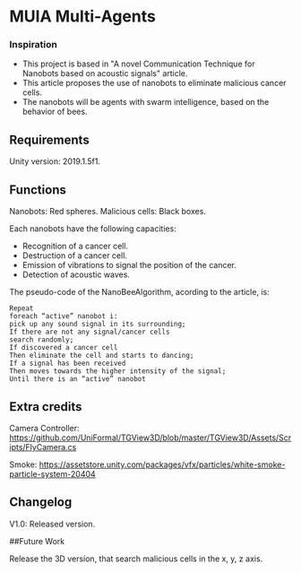 # MUIA Multi-Agents

### Inspiration

- This project is based in "A novel Communication Technique for Nanobots based on acoustic signals" article.
- This article proposes the use of nanobots to eliminate malicious cancer cells.
- The nanobots will be agents with swarm intelligence, based on the behavior of bees.


## Requirements

Unity version: 2019.1.5f1.

## Functions

Nanobots: Red spheres.
Malicious cells: Black boxes.

Each nanobots have the following capacities:

- Recognition of a cancer cell.
- Destruction of a cancer cell.
- Emission of vibrations to signal the position of the cancer.
- Detection of acoustic waves.

The pseudo-code of the NanoBeeAlgorithm, acording to the article, is:

```
Repeat
foreach “active” nanobot i:
pick up any sound signal in its surrounding;
If there are not any signal/cancer cells
search randomly;
If discovered a cancer cell
Then eliminate the cell and starts to dancing;
If a signal has been received
Then moves towards the higher intensity of the signal;
Until there is an “active” nanobot
```

## Extra credits
Camera Controller: https://github.com/UniFormal/TGView3D/blob/master/TGView3D/Assets/Scripts/FlyCamera.cs

Smoke: https://assetstore.unity.com/packages/vfx/particles/white-smoke-particle-system-20404

## Changelog

V1.0: Released version.

##Future Work

Release the 3D version, that search malicious cells in the x, y, z axis.
